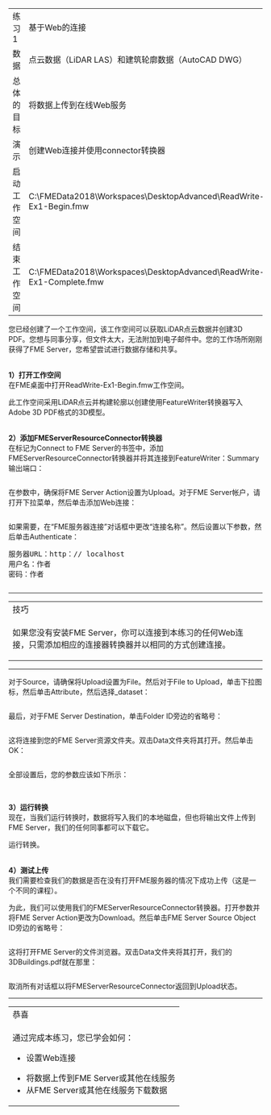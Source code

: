   <div id="readme" class="readme blob instapaper_body">
    <article class="markdown-body entry-content" itemprop="text">
<table>
<tbody><tr>
<td>
<i></i><font style="vertical-align: inherit;"><font style="vertical-align: inherit;">
练习1
</font></font></td>
<td><font style="vertical-align: inherit;"><font style="vertical-align: inherit;">
基于Web的连接
</font></font></td>
</tr>
<tr>
<td><font style="vertical-align: inherit;"><font style="vertical-align: inherit;">数据</font></font></td>
<td><font style="vertical-align: inherit;"><font style="vertical-align: inherit;">点云数据（LiDAR LAS）和建筑轮廓数据（AutoCAD DWG） </font></font></td>
</tr>
<tr>
<td><font style="vertical-align: inherit;"><font style="vertical-align: inherit;">总体的目标</font></font></td>
<td><font style="vertical-align: inherit;"><font style="vertical-align: inherit;">将数据上传到在线Web服务</font></font></td>
</tr>
<tr>
<td><font style="vertical-align: inherit;"><font style="vertical-align: inherit;">演示</font></font></td>
<td><font style="vertical-align: inherit;"><font style="vertical-align: inherit;">创建Web连接并使用connector转换器</font></font></td>
</tr>
<tr>
<td><font style="vertical-align: inherit;"><font style="vertical-align: inherit;">启动工作空间</font></font></td>
<td><font style="vertical-align: inherit;"><font style="vertical-align: inherit;">C:\FMEData2018\Workspaces\DesktopAdvanced\ReadWrite-Ex1-Begin.fmw</font></font></td>
</tr>
<tr>
<td><font style="vertical-align: inherit;"><font style="vertical-align: inherit;">结束工作空间</font></font></td>
<td><font style="vertical-align: inherit;"><font style="vertical-align: inherit;">C:\FMEData2018\Workspaces\DesktopAdvanced\ReadWrite-Ex1-Complete.fmw</font></font></td>
</tr>
</tbody></table>
<p><font style="vertical-align: inherit;"><font style="vertical-align: inherit;">您已经创建了一个工作空间，该工作空间可以获取LiDAR点云数据并创建3D PDF。</font><font style="vertical-align: inherit;">您想与同事分享，但文件太大，无法附加到电子邮件中。</font><font style="vertical-align: inherit;">您的工作场所刚刚获得了FME Server，您希望尝试进行数据存储和共享。</font></font></p>
<p><br><strong><font style="vertical-align: inherit;"><font style="vertical-align: inherit;">1）打开工作空间</font></font></strong>
<br><font style="vertical-align: inherit;"><font style="vertical-align: inherit;">在FME桌面中打开ReadWrite-Ex1-Begin.fmw工作空间。</font></font></p>
<p><font style="vertical-align: inherit;"><font style="vertical-align: inherit;">此工作空间采用LiDAR点云并构建轮廓以创建使用FeatureWriter转换器写入Adobe 3D PDF格式的3D模型。</font></font></p>
<p><br><strong><font style="vertical-align: inherit;"><font style="vertical-align: inherit;">2）添加FMEServerResourceConnector转换器</font></font></strong>
<br><font style="vertical-align: inherit;"><font style="vertical-align: inherit;">在标记为Connect to FME Server的书签中，添加FMEServerResourceConnector转换器并将其连接到FeatureWriter：Summary输出端口：</font></font></p>
<p><a target="_blank" href="https://github.com/safesoftware/FMETraining/blob/Desktop-Advanced-2018/DesktopAdvanced3AdvancedR%2BW/Images/Img3.200.Ex1.FMEServerResourceConnector.png"><img src="./Images/Img3.200.Ex1.FMEServerResourceConnector.png" alt="" style="max-width:100%;"></a></p>
<p><font style="vertical-align: inherit;"><font style="vertical-align: inherit;">在参数中，确保将FME Server Action设置为Upload。</font><font style="vertical-align: inherit;">对于FME Server帐户，请打开下拉菜单，然后单击添加Web连接：</font></font></p>
<p><a target="_blank" href="https://github.com/safesoftware/FMETraining/blob/Desktop-Advanced-2018/DesktopAdvanced3AdvancedR%2BW/Images/Img3.201.Ex1.AddWebConnection.png"><img src="./Images/Img3.201.Ex1.AddWebConnection.png" alt="" style="max-width:100%;"></a></p>
<p><font style="vertical-align: inherit;"><font style="vertical-align: inherit;">如果需要，在“FME服务器连接”对话框中更改“连接名称”。</font><font style="vertical-align: inherit;">然后设置以下参数，然后单击Authenticate：</font></font></p>
<pre><font style="vertical-align: inherit;"><font style="vertical-align: inherit;">服务器URL：http：// localhost</font></font><font></font><font style="vertical-align: inherit;"><font style="vertical-align: inherit;">
用户名：作者</font></font><font></font><font style="vertical-align: inherit;"><font style="vertical-align: inherit;">
密码：作者</font></font><font></font>
</pre>
<p><a target="_blank" href="https://github.com/safesoftware/FMETraining/blob/Desktop-Advanced-2018/DesktopAdvanced3AdvancedR%2BW/Images/Img3.202.Ex1.ConnectionCredentials.png"><img src="./Images/Img3.202.Ex1.ConnectionCredentials.png" alt="" style="max-width:100%;"></a></p>
<hr>
 
<table>
<tbody><tr>
<td>
<i></i><font style="vertical-align: inherit;"><font style="vertical-align: inherit;">
技巧
</font></font></td>
</tr>
<tr>
<td><font style="vertical-align: inherit;"><font style="vertical-align: inherit;">

如果您没有安装FME Server，你可以连接到本练习的任何Web连接，只需添加相应的连接器转换器并以相同的方式创建连接。 

</font></font></td>
</tr>
</tbody></table>
<hr>
<p><font style="vertical-align: inherit;"><font style="vertical-align: inherit;">对于Source，请确保将Upload设置为File。</font><font style="vertical-align: inherit;">然后对于File to Upload，单击下拉图标，然后单击Attribute，然后选择_dataset：</font></font></p>
<p><a target="_blank" href="https://github.com/safesoftware/FMETraining/blob/Desktop-Advanced-2018/DesktopAdvanced3AdvancedR%2BW/Images/Img3.203.Ex1.SourceFileToUpload.png"><img src="./Images/Img3.203.Ex1.SourceFileToUpload.png" alt="" style="max-width:100%;"></a></p>
<p><font style="vertical-align: inherit;"><font style="vertical-align: inherit;">最后，对于FME Server Destination，单击Folder ID旁边的省略号：</font></font></p>
<p><a target="_blank" href="https://github.com/safesoftware/FMETraining/blob/Desktop-Advanced-2018/DesktopAdvanced3AdvancedR%2BW/Images/Img3.204.Ex1.FolderID.png"><img src="./Images/Img3.204.Ex1.FolderID.png" alt="" style="max-width:100%;"></a></p>
<p><font style="vertical-align: inherit;"><font style="vertical-align: inherit;">这将连接到您的FME Server资源文件夹。</font><font style="vertical-align: inherit;">双击Data文件夹将其打开。</font><font style="vertical-align: inherit;">然后单击OK：</font></font></p>
<p><a target="_blank" href="https://github.com/safesoftware/FMETraining/blob/Desktop-Advanced-2018/DesktopAdvanced3AdvancedR%2BW/Images/Img3.205.Ex1.FMEServerFolderSelect.png"><img src="./Images/Img3.205.Ex1.FMEServerFolderSelect.png" alt="" style="max-width:100%;"></a></p>
<p><font style="vertical-align: inherit;"><font style="vertical-align: inherit;">全部设置后，您的参数应该如下所示：</font></font></p>
<p><a target="_blank" href="https://github.com/safesoftware/FMETraining/blob/Desktop-Advanced-2018/DesktopAdvanced3AdvancedR%2BW/Images/Img3.206.Ex1.FMEServerConnectorParam.png"><img src="./Images/Img3.206.Ex1.FMEServerConnectorParam.png" alt="" style="max-width:100%;"></a></p>
<p><br><strong><font style="vertical-align: inherit;"><font style="vertical-align: inherit;">3）运行转换</font></font></strong>
<br><font style="vertical-align: inherit;"><font style="vertical-align: inherit;">现在，当我们运行转换时，数据将写入我们的本地磁盘，但也将输出文件上传到FME Server，我们的任何同事都可以下载它。</font></font></p>
<p><font style="vertical-align: inherit;"><font style="vertical-align: inherit;">运行转换。</font></font></p>
<p><br><strong><font style="vertical-align: inherit;"><font style="vertical-align: inherit;">4）测试上传</font></font></strong>
<br><font style="vertical-align: inherit;"><font style="vertical-align: inherit;">我们需要检查我们的数据是否在没有打开FME服务器的情况下成功上传（这是一个不同的课程）。</font></font></p>
<p><font style="vertical-align: inherit;"><font style="vertical-align: inherit;">为此，我们可以使用我们的FMEServerResourceConnector转换器。</font><font style="vertical-align: inherit;">打开参数并将FME Server Action更改为Download。</font><font style="vertical-align: inherit;">然后单击FME Server Source Object ID旁边的省略号：</font></font></p>
<p><a target="_blank" href="https://github.com/safesoftware/FMETraining/blob/Desktop-Advanced-2018/DesktopAdvanced3AdvancedR%2BW/Images/Img3.207.Ex1.RequestDownload.png"><img src="./Images/Img3.207.Ex1.RequestDownload.png" alt="" style="max-width:100%;"></a></p>
<p><font style="vertical-align: inherit;"><font style="vertical-align: inherit;">这将打开FME Server的文件浏览器。</font><font style="vertical-align: inherit;">双击Data文件夹将其打开，我们的3DBuildings.pdf就在那里：</font></font></p>
<p><a target="_blank" href="https://github.com/safesoftware/FMETraining/blob/Desktop-Advanced-2018/DesktopAdvanced3AdvancedR%2BW/Images/Img3.208.Ex1.FolderOutput.png"><img src="./Images/Img3.208.Ex1.FolderOutput.png" alt="" style="max-width:100%;"></a></p>
<p><font style="vertical-align: inherit;"><font style="vertical-align: inherit;">取消所有对话框以将FMEServerResourceConnector返回到Upload状态。</font></font></p>
<hr>
 
<table>
<tbody><tr>
<td>
<i></i><font style="vertical-align: inherit;"><font style="vertical-align: inherit;">
恭喜
</font></font></td>
</tr>
<tr>
<td><font style="vertical-align: inherit;"><font style="vertical-align: inherit;">

通过完成本练习，您已学会如何：
</font></font><ul><li><font style="vertical-align: inherit;"><font style="vertical-align: inherit;">设置Web连接</font></font></li>
<li><font style="vertical-align: inherit;"><font style="vertical-align: inherit;">将数据上传到FME Server或其他在线服务</font></font></li>
<li><font style="vertical-align: inherit;"><font style="vertical-align: inherit;">从FME Server或其他在线服务下载数据</font></font></li></ul>

</td>
</tr>
</tbody></table>    
</article>
  </div>
</body></html>
